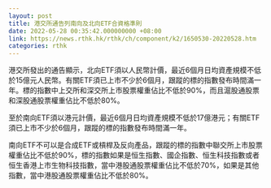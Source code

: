 ```yaml
---
layout: post
title: 港交所通告列南向及北向ETF合資格準則
date: 2022-05-28 00:35:42.000000000 +08:00
link: https://news.rthk.hk/rthk/ch/component/k2/1650530-20220528.htm
categories: rthk
---
```


港交所發出的通告顯示，北向ETF須以人民幣計價，最近6個月日均資產規模不低於15億元人民幣。有關ETF須已上市不少於6個月，跟蹤的標的指數發布時間滿一年。標的指數中上交所和深交所上市股票權重佔比不低於90%，而且滬股通股票和深股通股票權重佔比不低於80%。

至於南向ETF須以港元計價，最近6個月日均資產規模不低於17億港元；有關ETF須已上市不少於6個月，跟蹤的標的指數發布時間滿一年。

南向ETF不可以是合成ETF或槓桿及反向產品，跟蹤的標的指數中聯交所上市股票權重佔比不低於90%，標的指數如果是恒生指數、國企指數、恒生科技指數或者恒生香港上市生物科技指數，當中港股通股票權重佔比不低於70%，如果是其他指數，當中港股通股票權重佔比不低於80%。
